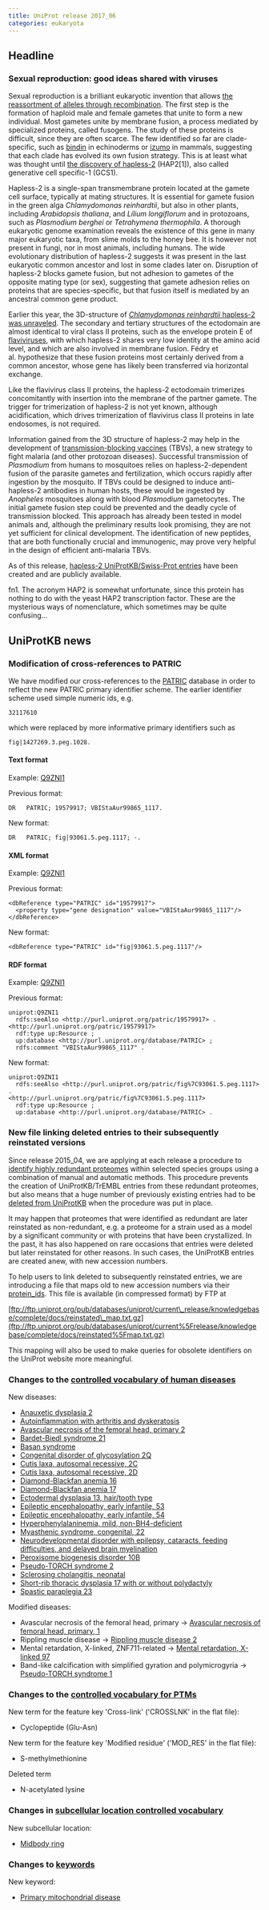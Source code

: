 ```yaml
---
title: UniProt release 2017_06
categories: eukaryota
---
```


## Headline

### Sexual reproduction: good ideas shared with viruses

Sexual reproduction is a brilliant eukaryotic invention that allows [the reassortment of alleles through recombination](https://www.ncbi.nlm.nih.gov/pubmed/18606131). The first step is the formation of haploid male and female gametes that unite to form a new individual. Most gametes unite by membrane fusion, a process mediated by specialized proteins, called fusogens. The study of these proteins is difficult, since they are often scarce. The few identified so far are clade-specific, such as [bindin](http://www.uniprot.org/uniprot/?query=name:bindin+and+reviewed:yes) in echinoderms or [izumo](http://www.uniprot.org/uniprot/?query=gene:IZUMO1+and+reviewed:yes) in mammals, suggesting that each clade has evolved its own fusion strategy. This is at least what was thought until [the discovery of hapless-2](https://www.ncbi.nlm.nih.gov/pubmed/18367645,19888453) (HAP2\[1\]), also called generative cell specific-1 (GCS1).

Hapless-2 is a single-span transmembrane protein located at the gamete cell surface, typically at mating structures. It is essential for gamete fusion in the green alga *Chlamydomonas reinhardtii*, but also in other plants, including *Arabidopsis thaliana*, and *Lilium longiflorum* and in protozoans, such as *Plasmodium berghei* or *Tetrahymena thermophila*. A thorough eukaryotic genome examination reveals the existence of this gene in many major eukaryotic taxa, from slime molds to the honey bee. It is however not present in fungi, nor in most animals, including humans. The wide evolutionary distribution of hapless-2 suggests it was present in the last eukaryotic common ancestor and lost in some clades later on. Disruption of hapless-2 blocks gamete fusion, but not adhesion to gametes of the opposite mating type (or sex), suggesting that gamete adhesion relies on proteins that are species-specific, but that fusion itself is mediated by an ancestral common gene product.

Earlier this year, the 3D-structure of [*Chlamydomonas reinhardtii* hapless-2 was unraveled](https://www.ncbi.nlm.nih.gov/pubmed/28235200). The secondary and tertiary structures of the ectodomain are almost identical to viral class II proteins, such as the envelope protein E of [flaviviruses](http://viralzone.expasy.org/24?outline=all%5Fby%5Fspecies), with which hapless-2 shares very low identity at the amino acid level, and which are also involved in membrane fusion. Fédry et al. hypothesize that these fusion proteins most certainly derived from a common ancestor, whose gene has likely been transferred via horizontal exchange.

Like the flavivirus class II proteins, the hapless-2 ectodomain trimerizes concomitantly with insertion into the membrane of the partner gamete. The trigger for trimerization of hapless-2 is not yet known, although acidification, which drives trimerization of flavivirus class II proteins in late endosomes, is not required.

Information gained from the 3D structure of hapless-2 may help in the development of [transmission-blocking vaccines](https://www.ncbi.nlm.nih.gov/pubmed/19596419,24042109) (TBVs), a new strategy to fight malaria (and other protozoan diseases). Successful transmission of *Plasmodium* from humans to mosquitoes relies on hapless-2-dependent fusion of the parasite gametes and fertilization, which occurs rapidly after ingestion by the mosquito. If TBVs could be designed to induce anti-hapless-2 antibodies in human hosts, these would be ingested by *Anopheles* mosquitoes along with blood *Plasmodium* gametocytes. The initial gamete fusion step could be prevented and the deadly cycle of transmission blocked. This approach has already been tested in model animals and, although the preliminary results look promising, they are not yet sufficient for clinical development. The identification of new peptides, that are both functionally crucial and immunogenic, may prove very helpful in the design of efficient anti-malaria TBVs.

As of this release, [hapless-2 UniProtKB/Swiss-Prot entries](http://www.uniprot.org/uniprot/?query=name:%22hapless-2%22+and+reviewed:yes) have been created and are publicly available.

fn1. The acronym HAP2 is somewhat unfortunate, since this protein has nothing to do with the yeast HAP2 transcription factor. These are the mysterious ways of nomenclature, which sometimes may be quite confusing...

## UniProtKB news

### Modification of cross-references to PATRIC

We have modified our cross-references to the [PATRIC](https://www.patricbrc.org) database in order to reflect the new PATRIC primary identifier scheme. The earlier identifier scheme used simple numeric ids, e.g.

    32117610

which were replaced by more informative primary identifiers such as

    fig|1427269.3.peg.1028.

#### Text format

Example: [Q9ZNI1](http://www.uniprot.org/uniprot/Q9ZNI1.txt)

Previous format:

    DR   PATRIC; 19579917; VBIStaAur99865_1117.

New format:

    DR   PATRIC; fig|93061.5.peg.1117; -.

#### XML format

Example: [Q9ZNI1](http://www.uniprot.org/uniprot/Q9ZNI1.xml)

Previous format:

    <dbReference type="PATRIC" id="19579917">
      <property type="gene designation" value="VBIStaAur99865_1117"/>
    </dbReference>

New format:

    <dbReference type="PATRIC" id="fig|93061.5.peg.1117"/>

#### RDF format

Example: [Q9ZNI1](http://www.uniprot.org/uniprot/Q9ZNI1.ttl)

Previous format:

    uniprot:Q9ZNI1
      rdfs:seeAlso <http://purl.uniprot.org/patric/19579917> .
    <http://purl.uniprot.org/patric/19579917>
      rdf:type up:Resource ;
      up:database <http://purl.uniprot.org/database/PATRIC> ;
      rdfs:comment "VBIStaAur99865_1117" .

New format:

    uniprot:Q9ZNI1
      rdfs:seeAlso <http://purl.uniprot.org/patric/fig%7C93061.5.peg.1117> .
    <http://purl.uniprot.org/patric/fig%7C93061.5.peg.1117>
      rdf:type up:Resource ;
      up:database <http://purl.uniprot.org/database/PATRIC> .

### New file linking deleted entries to their subsequently reinstated versions

Since release 2015\_04, we are applying at each release a procedure to [identify highly redundant proteomes](http://www.uniprot.org/help/proteome%5Fredundancy) within selected species groups using a combination of manual and automatic methods. This procedure prevents the creation of UniProtKB/TrEMBL entries from these redundant proteomes, but also means that a huge number of previously existing entries had to be [deleted from UniProtKB](http://www.uniprot.org/news/2015/04/01/release) when the procedure was put in place.

It may happen that proteomes that were identified as redundant are later reinstated as non-redundant, e.g. a proteome for a strain used as a model by a significant community or with proteins that have been crystallized. In the past, it has also happened on rare occasions that entries were deleted but later reinstated for other reasons. In such cases, the UniProtKB entries are created anew, with new accession numbers.

To help users to link deleted to subsequently reinstated entries, we are introducing a file that maps old to new accession numbers via their [protein\_ids](http://www.uniprot.org/faq/sequence%5Forigin). This file is available (in compressed format) by FTP at

[ftp://ftp.uniprot.org/pub/databases/uniprot/current\_release/knowledgebase/complete/docs/reinstated\_map.txt.gz](ftp://ftp.uniprot.org/pub/databases/uniprot/current%5Frelease/knowledgebase/complete/docs/reinstated%5Fmap.txt.gz)

This mapping will also be used to make queries for obsolete identifiers on the UniProt website more meaningful.

### Changes to the [controlled vocabulary of human diseases](http://www.uniprot.org/docs/humdisease)

New diseases:

-   [Anauxetic dysplasia 2](http://www.uniprot.org/diseases/DI-04972)
-   [Autoinflammation with arthritis and dyskeratosis](http://www.uniprot.org/diseases/DI-04967)
-   [Avascular necrosis of the femoral head, primary 2](http://www.uniprot.org/diseases/DI-04965)
-   [Bardet-Biedl syndrome 21](http://www.uniprot.org/diseases/DI-04960)
-   [Basan syndrome](http://www.uniprot.org/diseases/DI-04977)
-   [Congenital disorder of glycosylation 2Q](http://www.uniprot.org/diseases/DI-04971)
-   [Cutis laxa, autosomal recessive, 2C](http://www.uniprot.org/diseases/DI-04974)
-   [Cutis laxa, autosomal recessive, 2D](http://www.uniprot.org/diseases/DI-04975)
-   [Diamond-Blackfan anemia 16](http://www.uniprot.org/diseases/DI-04958)
-   [Diamond-Blackfan anemia 17](http://www.uniprot.org/diseases/DI-04959)
-   [Ectodermal dysplasia 13, hair/tooth type](http://www.uniprot.org/diseases/DI-04968)
-   [Epileptic encephalopathy, early infantile, 53](http://www.uniprot.org/diseases/DI-04961)
-   [Epileptic encephalopathy, early infantile, 54](http://www.uniprot.org/diseases/DI-04962)
-   [Hyperphenylalaninemia, mild, non-BH4-deficient](http://www.uniprot.org/diseases/DI-04966)
-   [Myasthenic syndrome, congenital, 22](http://www.uniprot.org/diseases/DI-04963)
-   [Neurodevelopmental disorder with epilepsy, cataracts, feeding difficulties, and delayed brain myelination](http://www.uniprot.org/diseases/DI-04969)
-   [Peroxisome biogenesis disorder 10B](http://www.uniprot.org/diseases/DI-04964)
-   [Pseudo-TORCH syndrome 2](http://www.uniprot.org/diseases/DI-04973)
-   [Sclerosing cholangitis, neonatal](http://www.uniprot.org/diseases/DI-04970)
-   [Short-rib thoracic dysplasia 17 with or without polydactyly](http://www.uniprot.org/diseases/DI-04957)
-   [Spastic paraplegia 23](http://www.uniprot.org/diseases/DI-04976)

Modified diseases:

-   Avascular necrosis of the femoral head, primary -&gt; [Avascular necrosis of femoral head, primary, 1](http://www.uniprot.org/diseases/DI-02197)
-   Rippling muscle disease -&gt; [Rippling muscle disease 2](http://www.uniprot.org/diseases/DI-02270)
-   Mental retardation, X-linked, ZNF711-related -&gt; [Mental retardation, X-linked 97](http://www.uniprot.org/diseases/DI-02523)
-   Band-like calcification with simplified gyration and polymicrogyria -&gt; [Pseudo-TORCH syndrome 1](http://www.uniprot.org/diseases/DI-02925)

### Changes to the [controlled vocabulary for PTMs](http://www.uniprot.org/docs/ptmlist)

New term for the feature key 'Cross-link' ('CROSSLNK' in the flat file):

-   Cyclopeptide (Glu-Asn)

New term for the feature key 'Modified residue' ('MOD\_RES' in the flat file):

-   S-methylmethionine

Deleted term

-   N-acetylated lysine

### Changes in [subcellular location controlled vocabulary](http://www.uniprot.org/docs/subcell)

New subcellular location:

-   [Midbody ring](http://www.uniprot.org/locations/SL-0490)

### Changes to [keywords](http://www.uniprot.org/docs/keywlist)

New keyword:

-   [Primary mitochondrial disease](http://www.uniprot.org/keywords/KW-1274)
